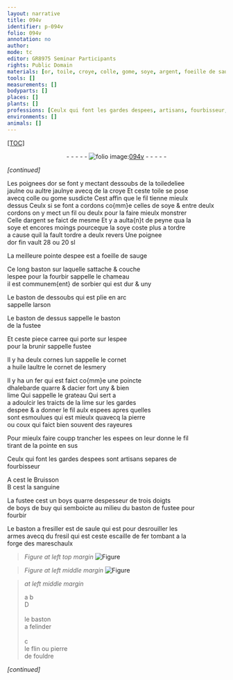 ```yaml
---
layout: narrative
title: 094v
identifier: p-094v
folio: 094v
annotation: no
author:
mode: tc
editor: GR8975 Seminar Participants
rights: Public Domain
materials: [or, toile, croye, colle, gome, soye, argent, foeille de sauge, sorbier, huile, esmery, fer, acier, pierre, coux, sanguine, boys, boys de buy, saule, fresil, escaille de fer, flin, pierre de fouldre]
tools: []
measurements: []
bodyparts: []
places: []
plants: []
professions: [Ceulx qui font les gardes despees, artisans, fourbisseur, mareschaulx]
environments: []
animals: []
---
```


<p><a href="{{site.url}}/{{base.url}}/diplomatic/">[TOC]</a></p><div class="folio" align="center">- - - - - <a href="http://gallica.bnf.fr/ark:/12148/btv1b10500001g/f194.image" target="_blank"><img src="https://cu-mkp.github.io/2017-workshop-edition/assets/photo-icon.png" alt="folio image: " style="display:inline-block; margin-bottom:-3px;"/>094v</a> - - - - - </div>  
 
*[continued]*
  
Les poignees d<span class="m">or</span> se font y mectant dessoubs de la <span class="m">toile</span>deliee<br/> jaulne ou aultre jaulnye avecq de la <span class="m">croye</span> Et ceste <span class="m">toile</span> se pose<br/> avecq <span class="m">colle</span> ou <span class="m">gome</span> susdicte Cest affin que le fil tienne mieulx<br/> dessus Ceulx si se font a cordons co{mm}e celles de <span class="m">soye</span> & entre deulx<br/> cordons on y mect un fil ou deulx pour la faire mieulx monstrer<br/> Celle d<span class="m">argent</span> se faict de mesme Et y a aulta{n}t de peyne qua la<br/> <span class="m">soye</span> et encores moings pourceque la <span class="m">soye</span> coste plus a tordre<br/> a cause quil la fault tordre a deulx revers Une poignee<br/> d<span class="m">or</span> fin vault 28 ou 20 sl
 
La meilleure pointe despee est a <span class="m">foeille de sauge</span>
 
Ce long baston sur laquelle sattache & couche<br/> lespee pour la fourbir sappelle le chameau<br/> il est communem{ent} de <span class="m">sorbier</span> qui est dur & uny
 
Le baston de dessoubs qui est plie en arc<br/> sappelle larson
 
Le baston de dessus sappelle le baston<br/> de la fustee
 
Et ceste piece carree qui porte sur lespee<br/> pour la brunir sappelle fustee
 
Il y ha deulx cornes lun sappelle le cornet<br/> a <span class="m">huile</span> laultre le cornet de l<span class="m">esmery</span>
 
Il y ha un <span class="m">fer</span> qui est faict co{mm}e une poincte<br/> dhalebarde quarre & d<span class="m">acier</span> fort uny & bien<br/> lime Qui sappelle le grateau Qui sert a<br/> a adoulcir les traicts de la lime sur les gardes<br/> despee & a donner le fil aulx espees apres quelles<br/> sont esmoulues qui est mieulx quavecq la <span class="m">pierre</span><br/> ou <span class="m">coux</span> qui faict bien souvent des rayeures
 
Pour mieulx faire <span class="del">coupp</span> trancher les espees on leur donne le fil<br/> tirant de la pointe en sus
 
<span class="pro">Ceulx qui font les gardes despees</span> sont <span class="pro">artisans</span> separes de<br/> <span class="pro">fourbisseur</span>
 
A cest le Bruisson<br/> B cest la <span class="m">sanguine</span>
 
La fustee cest un <span class="m">boys</span> quarre despesseur de trois doigts<br/> de <span class="m">boys de buy</span> qui semboicte au milieu du baston de fustee pour<br/> <span class="add">fourbir</span>
 
Le baston a fresiller est de <span class="m">saule</span> qui est pour desrouiller les<br/> armes avecq du <span class="m">fresil</span> qui est ceste <span class="m">escaille de fer</span> tombant a la<br/> forge des <span class="pro">mareschaulx</span>
 
> *Figure*
> *at left top margin*
> <a href="https://drive.google.com/open?id=0B9-oNrvWdlO5Q29MTEVLUGE5RGs" target="_blank"><img src="https://cu-mkp.github.io/GR8975-edition/assets/photo-icon.png" alt="Figure" style="display:inline-block; margin-bottom:-3px;"/></a>
 
> *Figure*
> *at left middle margin*
> <a href="https://drive.google.com/open?id=0B9-oNrvWdlO5OEQ3OEFSNnEzeE0" target="_blank"><img src="https://cu-mkp.github.io/GR8975-edition/assets/photo-icon.png" alt="Figure" style="display:inline-block; margin-bottom:-3px;"/></a>
 
> *at left middle margin*
> 
> 
>    a b<br/> D<br/> <br/> le baston <br/> a felinder<br/> <br/> c<br/> le <span class="m">flin</span> ou <span class="m">pierre<br/> de fouldre</span>
 
*[continued]*
 
